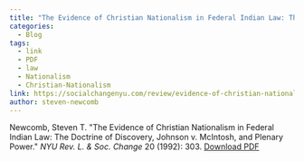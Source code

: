 ```yaml
---
title: "The Evidence of Christian Nationalism in Federal Indian Law: The Doctrine of Discovery, Johnson v. McIntosh, and Plenary Power"
categories:
  - Blog
tags:
  - link
  - PDF
  - law
  - Nationalism
  - Christian-Nationalism
link: https://socialchangenyu.com/review/evidence-of-christian-nationalism-in-federal-indian-law-the-doctrine-of-discovery-johnson-v-mcintosh-and-plenary-power-the/
author: steven-newcomb
---
```

Newcomb, Steven T. "The Evidence of Christian Nationalism in Federal Indian Law: The Doctrine of Discovery, Johnson v. McIntosh, and Plenary Power." *NYU Rev. L. & Soc. Change* 20 (1992): 303. [Download PDF](/assets/pdfs/Steven-Newcomb_RLSC_20.2.pdf)